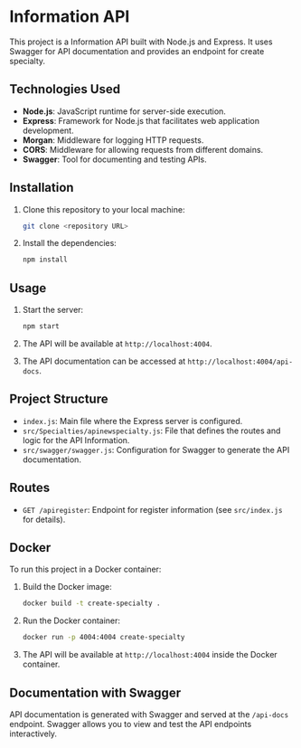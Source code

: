 # Information API

This project is a Information API built with Node.js and Express. It uses Swagger for API documentation and provides an endpoint for create specialty.

## Technologies Used

- **Node.js**: JavaScript runtime for server-side execution.
- **Express**: Framework for Node.js that facilitates web application development.
- **Morgan**: Middleware for logging HTTP requests.
- **CORS**: Middleware for allowing requests from different domains.
- **Swagger**: Tool for documenting and testing APIs.

## Installation

1. Clone this repository to your local machine:
    ```bash
    git clone <repository URL>
    ```

2. Install the dependencies:
    ```bash
    npm install
    ```

## Usage

1. Start the server:
    ```bash
    npm start
    ```

2. The API will be available at `http://localhost:4004`.

3. The API documentation can be accessed at `http://localhost:4004/api-docs`.

## Project Structure

- `index.js`: Main file where the Express server is configured.
- `src/Specialties/apinewspecialty.js`: File that defines the routes and logic for the API Information.
- `src/swagger/swagger.js`: Configuration for Swagger to generate the API documentation.

## Routes

- `GET /apiregister`: Endpoint for register information (see `src/index.js` for details).

## Docker

To run this project in a Docker container:

1. Build the Docker image:
    ```bash
    docker build -t create-specialty .
    ```

2. Run the Docker container:
    ```bash
    docker run -p 4004:4004 create-specialty
    ```

3. The API will be available at `http://localhost:4004` inside the Docker container.

## Documentation with Swagger

API documentation is generated with Swagger and served at the `/api-docs` endpoint. Swagger allows you to view and test the API endpoints interactively.
